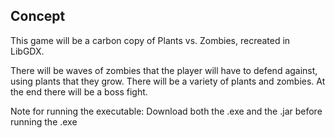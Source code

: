 ## Concept 
This game will be a carbon copy of Plants vs. Zombies, recreated in LibGDX.

There will be waves of zombies that the player will have to defend against, using plants that they grow. There will be a variety of plants and zombies. 
At the end there will be a boss fight.

Note for running the executable:
Download both the .exe and the .jar before running the .exe
